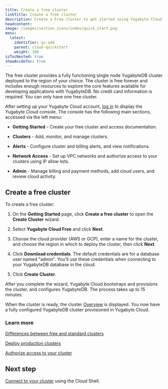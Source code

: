 ```yaml
---
title: Create a free cluster
linkTitle: Create a free cluster
description: Create a Free cluster to get started using Yugabyte Cloud.
headcontent:
image: /images/section_icons/index/quick_start.png
menu:
  latest:
    identifier: qs-add
    parent: cloud-quickstart
    weight: 100
isTocNested: true
showAsideToc: true
---
```


The free cluster provides a fully functioning single node YugabyteDB cluster deployed to the region of your choice. The cluster is free forever and includes enough resources to explore the core features available for developing applications with YugabyteDB. No credit card information is required. You can only have one free cluster.

After setting up your Yugabyte Cloud account, [log in](https://cloud.yugabyte.com/login) to display the Yugabyte Cloud console. The console has the following main sections, accessed via the left menu:

- **Getting Started** - Create your free cluster and access documentation.

- **Clusters** - Add, monitor, and manage clusters.

- **Alerts** - Configure cluster and billing alerts, and view notifications.

- **Network Access** - Set up VPC networks and authorize access to your clusters using IP allow lists.

- **Admin** - Manage billing and payment methods, add cloud users, and review cloud activity.

## Create a free cluster

To create a free cluster:

1. On the **Getting Started** page, click **Create a free cluster** to open the **Create Cluster** wizard.

1. Select **Yugabyte Cloud Free** and click **Next**.

1. Choose the cloud provider (AWS or GCP), enter a name for the cluster, and choose the region in which to deploy the cluster, then click **Next**.

1. Click **Download credentials**. The default credentials are for a database user named "admin". You'll use these credentials when connecting to your YugabyteDB database in the cloud.

1. Click **Create Cluster**.

After you complete the wizard, Yugabyte Cloud bootstraps and provisions the cluster, and configures YugabyteDB. The process takes up to 15 minutes.

When the cluster is ready, the cluster [Overview](../../cloud-monitor/overview/) is displayed. You now have a fully configured YugabyteDB cluster provisioned in Yugabyte Cloud.

### Learn more

[Differences between free and standard clusters](../../cloud-faq/#what-are-the-differences-between-free-and-standard-clusters)

[Deploy production clusters](../../cloud-basics/)

[Authorize access to your cluster](../../cloud-secure-clusters/add-connections/)

## Next step

[Connect to your cluster](../qs-connect/) using the Cloud Shell.
